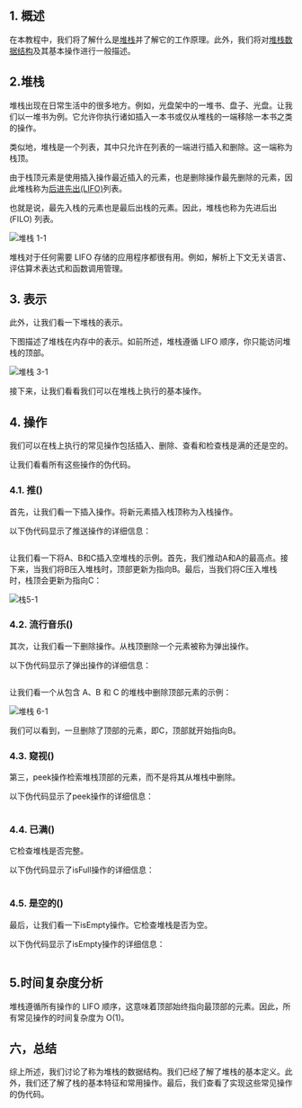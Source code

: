 ## 1. 概述

在本教程中，我们将了解什么是[堆栈](https://www.baeldung.com/cs/common-data-structures#1-stacks)并了解它的工作原理。此外，我们将对[堆栈数据结构](https://www.baeldung.com/cs/stack-two-queues)及其基本操作进行一般描述。

## 2.堆栈

堆栈出现在日常生活中的很多地方。例如，光盘架中的一堆书、盘子、光盘。让我们以一堆书为例。它允许你执行诸如插入一本书或仅从堆栈的一端移除一本书之类的操作。

类似地，堆栈是一个列表，其中只允许在列表的一端进行插入和删除。这一端称为栈顶。

由于栈顶元素是使用插入操作最近插入的元素，也是删除操作最先删除的元素，因此堆栈称为[后进先出(LIFO)](https://www.baeldung.com/java-lifo-thread-safe)列表。

也就是说，最先入栈的元素也是最后出栈的元素。因此，堆栈也称为先进后出 (FILO) 列表。

![堆栈 1-1](https://www.baeldung.com/wp-content/uploads/sites/4/2021/08/stack1-1.png)

堆栈对于任何需要 LIFO 存储的应用程序都很有用。例如，解析上下文无关语言、评估算术表达式和函数调用管理。

## 3. 表示

此外，让我们看一下堆栈的表示。

下图描述了堆栈在内存中的表示。如前所述，堆栈遵循 LIFO 顺序，你只能访问堆栈的顶部。

![堆栈 3-1](https://www.baeldung.com/wp-content/uploads/sites/4/2021/08/stack3-1.png)

接下来，让我们看看我们可以在堆栈上执行的基本操作。

## 4. 操作

我们可以在栈上执行的常见操作包括插入、删除、查看和检查栈是满的还是空的。

让我们看看所有这些操作的伪代码。

### 4.1. 推()

首先，让我们看一下插入操作。将新元素插入栈顶称为入栈操作。

以下伪代码显示了推送操作的详细信息：

```

```

让我们看一下将A、B和C插入空堆栈的示例。首先，我们推动A和A的最高点。接下来，当我们将B压入堆栈时，顶部更新为指向B。最后，当我们将C压入堆栈时，栈顶会更新为指向C：

![栈5-1](https://www.baeldung.com/wp-content/uploads/sites/4/2021/08/stack5-1.png)

### 4.2. 流行音乐()

其次，让我们看一下删除操作。从栈顶删除一个元素被称为弹出操作。

以下伪代码显示了弹出操作的详细信息：

```

```

让我们看一个从包含 A、B 和 C 的堆栈中删除顶部元素的示例：

![堆栈 6-1](https://www.baeldung.com/wp-content/uploads/sites/4/2021/08/stack6-1.png)

我们可以看到，一旦删除了顶部的元素，即C，顶部就开始指向B。

### 4.3. 窥视()

第三，peek操作检索堆栈顶部的元素，而不是将其从堆栈中删除。

以下伪代码显示了peek操作的详细信息：

```

```

### 4.4. 已满()

它检查堆栈是否完整。

以下伪代码显示了isFull操作的详细信息：

```

```

### 4.5. 是空的()

最后，让我们看一下isEmpty操作。它检查堆栈是否为空。

以下伪代码显示了isEmpty操作的详细信息：

```

```

## 5.时间复杂度分析

堆栈遵循所有操作的 LIFO 顺序，这意味着顶部始终指向最顶部的元素。因此，所有常见操作的时间复杂度为 O(1)。

## 六，总结

综上所述，我们讨论了称为堆栈的数据结构。我们已经了解了堆栈的基本定义。此外，我们还了解了栈的基本特征和常用操作。最后，我们查看了实现这些常见操作的伪代码。